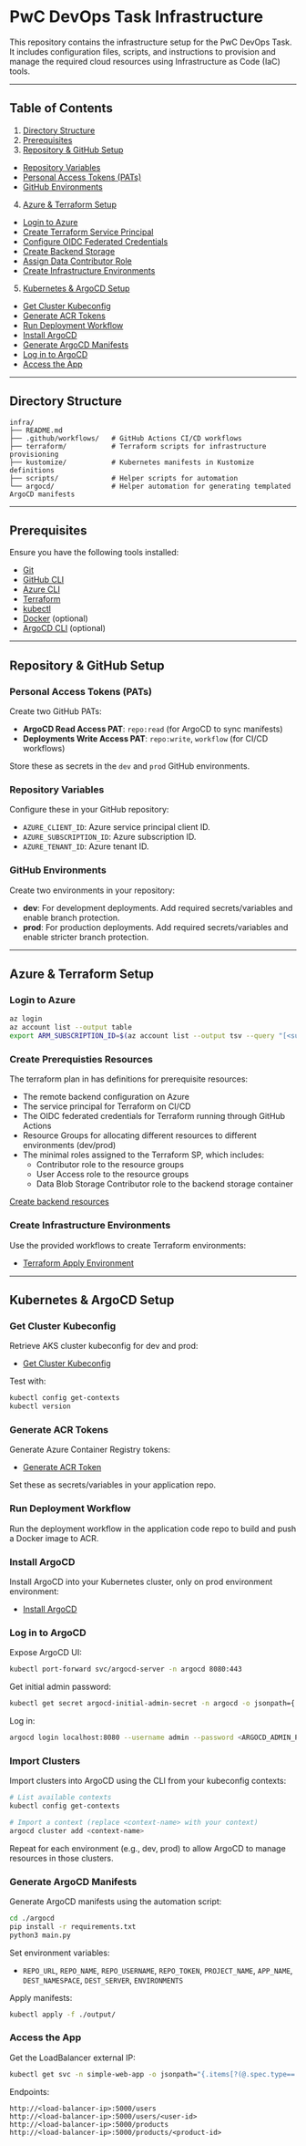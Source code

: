 # PwC DevOps Task Infrastructure

This repository contains the infrastructure setup for the PwC DevOps Task. It includes configuration files, scripts, and instructions to provision and manage the required cloud resources using Infrastructure as Code (IaC) tools.

---

## Table of Contents

1. [Directory Structure](#directory-structure)
2. [Prerequisites](#prerequisites)
3. [Repository & GitHub Setup](#repository--github-setup)
  - [Repository Variables](#repository-variables)
  - [Personal Access Tokens (PATs)](#personal-access-tokens-pats)
  - [GitHub Environments](#github-environments)
4. [Azure & Terraform Setup](#azure--terraform-setup)
  - [Login to Azure](#login-to-azure)
  - [Create Terraform Service Principal](#create-terraform-service-principal)
  - [Configure OIDC Federated Credentials](#configure-oidc-federated-credentials)
  - [Create Backend Storage](#create-backend-storage)
  - [Assign Data Contributor Role](#assign-data-contributor-role)
  - [Create Infrastructure Environments](#create-infrastructure-environments)
5. [Kubernetes & ArgoCD Setup](#kubernetes--argocd-setup)
  - [Get Cluster Kubeconfig](#get-cluster-kubeconfig)
  - [Generate ACR Tokens](#generate-acr-tokens)
  - [Run Deployment Workflow](#run-deployment-workflow)
  - [Install ArgoCD](#install-argocd)
  - [Generate ArgoCD Manifests](#generate-argocd-manifests)
  - [Log in to ArgoCD](#log-in-to-argocd)
  - [Access the App](#access-the-app)

---

## Directory Structure

```
infra/
├── README.md
├── .github/workflows/   # GitHub Actions CI/CD workflows
├── terraform/           # Terraform scripts for infrastructure provisioning
├── kustomize/           # Kubernetes manifests in Kustomize definitions
├── scripts/             # Helper scripts for automation
└── argocd/              # Helper automation for generating templated ArgoCD manifests
```

---

## Prerequisites

Ensure you have the following tools installed:

- [Git](https://git-scm.com/)
- [GitHub CLI](https://cli.github.com/)
- [Azure CLI](https://docs.microsoft.com/en-us/cli/azure/install-azure-cli)
- [Terraform](https://www.terraform.io/downloads.html)
- [kubectl](https://kubernetes.io/docs/tasks/tools/)
- [Docker](https://docs.docker.com/get-docker/) (optional)
- [ArgoCD CLI](https://argo-cd.readthedocs.io/en/stable/cli_installation/) (optional)

---

## Repository & GitHub Setup


### Personal Access Tokens (PATs)

Create two GitHub PATs:

- **ArgoCD Read Access PAT**: `repo:read` (for ArgoCD to sync manifests)
- **Deployments Write Access PAT**: `repo:write`, `workflow` (for CI/CD workflows)

Store these as secrets in the `dev` and `prod` GitHub environments.


### Repository Variables

Configure these in your GitHub repository:

- `AZURE_CLIENT_ID`: Azure service principal client ID.
- `AZURE_SUBSCRIPTION_ID`: Azure subscription ID.
- `AZURE_TENANT_ID`: Azure tenant ID.

### GitHub Environments

Create two environments in your repository:

- **dev**: For development deployments. Add required secrets/variables and enable branch protection.
- **prod**: For production deployments. Add required secrets/variables and enable stricter branch protection.

---

## Azure & Terraform Setup

### Login to Azure

```sh
az login
az account list --output table
export ARM_SUBSCRIPTION_ID=$(az account list --output tsv --query "[<subscription-index>].id")
```

### Create Prerequisties Resources

The terraform plan in [](./terraform/bootstrap) has definitions for prerequisite resources:

- The remote backend configuration on Azure
- The service principal for Terraform on CI/CD
- The OIDC federated credentials for Terraform running through GitHub Actions
- Resource Groups for allocating different resources to different environments (dev/prod)
- The minimal roles assigned to the Terraform SP, which includes:
  - Contributor role to the resource groups
  - User Access role to the resource groups
  - Data Blob Storage Contributor role to the backend storage container

[Create backend resources](./scripts/terraform-bootstrap.sh)

### Create Infrastructure Environments

Use the provided workflows to create Terraform environments:

- [Terraform Apply Environment](https://github.com/m-ahmedy/pwc-devops-task-infra/actions/workflows/terraform-apply-env.yaml)

---

## Kubernetes & ArgoCD Setup

### Get Cluster Kubeconfig

Retrieve AKS cluster kubeconfig for dev and prod:

- [Get Cluster Kubeconfig](./scripts/get-cluster-kubeconfig.sh)

Test with:

```sh
kubectl config get-contexts
kubectl version
```

### Generate ACR Tokens

Generate Azure Container Registry tokens:

- [Generate ACR Token](./scripts/generate-docker-credentials.sh)

Set these as secrets/variables in your application repo.

### Run Deployment Workflow

Run the deployment workflow in the application code repo to build and push a Docker image to ACR.

### Install ArgoCD

Install ArgoCD into your Kubernetes cluster, only on prod environment environment:

- [Install ArgoCD](./scripts/install-argocd.sh)

### Log in to ArgoCD

Expose ArgoCD UI:

```sh
kubectl port-forward svc/argocd-server -n argocd 8080:443
```

Get initial admin password:

```sh
kubectl get secret argocd-initial-admin-secret -n argocd -o jsonpath={.data.password} | base64 -d && echo
```

Log in:

```sh
argocd login localhost:8080 --username admin --password <ARGOCD_ADMIN_PASSWORD> --insecure
```

### Import Clusters

Import clusters into ArgoCD using the CLI from your kubeconfig contexts:

```sh
# List available contexts
kubectl config get-contexts

# Import a context (replace <context-name> with your context)
argocd cluster add <context-name>
```

Repeat for each environment (e.g., dev, prod) to allow ArgoCD to manage resources in those clusters.

### Generate ArgoCD Manifests

Generate ArgoCD manifests using the automation script:

```sh
cd ./argocd
pip install -r requirements.txt
python3 main.py
```

Set environment variables:

- `REPO_URL`, `REPO_NAME`, `REPO_USERNAME`, `REPO_TOKEN`, `PROJECT_NAME`, `APP_NAME`, `DEST_NAMESPACE`, `DEST_SERVER`, `ENVIRONMENTS`

Apply manifests:

```sh
kubectl apply -f ./output/
```

### Access the App

Get the LoadBalancer external IP:

```sh
kubectl get svc -n simple-web-app -o jsonpath="{.items[?(@.spec.type=='LoadBalancer')].status.loadBalancer.ingress[0].ip}"
```

Endpoints:

```
http://<load-balancer-ip>:5000/users
http://<load-balancer-ip>:5000/users/<user-id>
http://<load-balancer-ip>:5000/products
http://<load-balancer-ip>:5000/products/<product-id>
```
